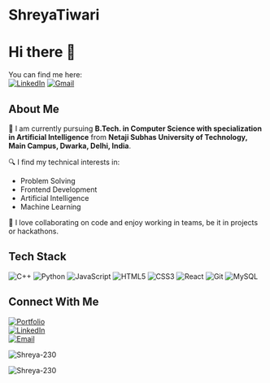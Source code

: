 # ShreyaTiwari
# Hi there 👋  

You can find me here:  
[![LinkedIn](https://img.shields.io/badge/LinkedIn-blue?style=flat&logo=linkedin)](https://www.linkedin.com/in/shreya-tiwari-1a1162257?utm_source=share&utm_campaign=share_via&utm_content=profile&utm_medium=android_app) 
[![Gmail](https://img.shields.io/badge/Gmail-black?style=flat&logo=gmail)](mailto:shreyatiwari.ina@gmail.com)

## About Me  
🚀 I am currently pursuing **B.Tech. in Computer Science with specialization in Artificial Intelligence** from **Netaji Subhas University of Technology, Main Campus, Dwarka, Delhi, India**.  

🔍 I find my technical interests in:
- Problem Solving  
- Frontend Development  
- Artificial Intelligence  
- Machine Learning

🤝 I love collaborating on code and enjoy working in teams, be it in projects or hackathons.

## Tech Stack  
![C++](https://img.shields.io/badge/-C++-00599C?style=flat&logo=c%2B%2B&logoColor=white)
![Python](https://img.shields.io/badge/-Python-3776AB?style=flat&logo=python&logoColor=white)
![JavaScript](https://img.shields.io/badge/-JavaScript-F7DF1E?style=flat&logo=javascript&logoColor=black)
![HTML5](https://img.shields.io/badge/-HTML5-E34F26?style=flat&logo=html5&logoColor=white)
![CSS3](https://img.shields.io/badge/-CSS3-1572B6?style=flat&logo=css3&logoColor=white)
![React](https://img.shields.io/badge/-React-61DAFB?style=flat&logo=react&logoColor=black)
![Git](https://img.shields.io/badge/-Git-F05032?style=flat&logo=git&logoColor=white)
![MySQL](https://img.shields.io/badge/-MySQL-4479A1?style=flat&logo=mysql&logoColor=white)

## Connect With Me  
[![Portfolio](https://img.shields.io/badge/Portfolio-visit-green)](https://github.com/Shreya-230/Portfolio)  
[![LinkedIn](https://img.shields.io/badge/-LinkedIn-blue?style=flat&logo=linkedin)](https://www.linkedin.com/in/shreya-tiwari-1a1162257?utm_source=share&utm_campaign=share_via&utm_content=profile&utm_medium=android_app)  
[![Email](https://img.shields.io/badge/-Email-red?style=flat&logo=gmail&logoColor=white)](mailto:your-shreyatiwari.ina@gmail.com)

<p><img align="center" src="https://github-readme-stats.vercel.app/api/top-langs?username=Shreya-230&show_icons=true&locale=en&layout=compact" alt="Shreya-230" /></p>

<p><img align="center" src="https://github-readme-streak-stats.herokuapp.com/?user=Shreya-230&" alt="  Shreya-230" /></p>
